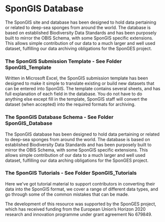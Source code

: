 SponGIS Database
==========================

The SponGIS site and database has been designed to hold data pertaining or related to deep-sea sponges from around the world. The database is based on established Biodiversity Data Standards and has been purposely built to mirror the OBIS Schema, with some SponGIS specific extensions. This allows simple contribution of our data to a much larger and well used dataset, fulfilling our data archiving obligations for the SponGES project.

### The SponGIS Submission Template - See Folder SponGIS_Template
Written in Microsoft Excel, the SponGIS submission template has been designed to make it simple to translate existing or build new datasets that can be entered into SponGIS. The template contains several sheets, and has full explanation of each field in the database. You do not have to do anything else except fill in the template, SponGIS staff will convert the dataset (when accepted) into the required formats for archiving.

### The SponGIS Database Schema - See Folder SponGIS_Database
The SponGIS database has been designed to hold data pertaining or related to deep-sea sponges from around the world. The database is based on established Biodiversity Data Standards and has been purposely built to mirror the OBIS Schema, with some SponGIS specific extensions. This allows simple contribution of our data to a much larger and well used dataset, fulfilling our data arching obligations for the SponGES project.

### The SponGIS Tutorials - See Folder SponGIS_Tutorials
Here we've got tutorial material to support contributors in converting their data into the SponGIS format, we cover a range of different data types, and go through some of the common mistakes that can be made.

The development of this resource was supported by the SponGES project, which has received funding from the European Union’s Horizon 2020 research and innovation programme under grant agreement No 679849.
